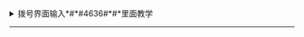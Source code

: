  <details markdown='1'><summary>拨号界面输入*#*#4636#*#*里面教学</summary>
 
# 拨号界面输入\*#\*#4636#\*#\*里面教学
1：因为今天在设置除了fiddler还有哪些可是限制网速的，发现还是存在好多方法的

拨号界面输入\*#\*#4636#\*#\*里面教学

1.在拨号键盘上输入\*#\*#4636#\*#\*，

2.找到手机信息

3.点击首选网络类型

4.选择4G

进设置-常规-移动网络-首选网络类型。

使用4G网络需要满足:

- 1、手机支持4G网络；
- 2、使用手机支持的4G网络制式4G手机卡；
- 3、需要当地有该4G网络覆盖；
- 4、在设置--常规---移动网络--网络模式下选择2G/3G/4G网络自动模式。

下面的是原创文章  原文链接：https://blog.csdn.net/qq_38998213/article/details/82315628

\*#\*#4636#\*#\* — 显示手机信息、电池信息、电池记录、使用统计数据、WiFi 信息。

\*#06# 显示IMEI号；

\*#92702689# 总通话时间

\*#7780# 恢复出厂模式

\*#0000# 软件版本

\*#7760# 生产线号

\*#2820# 蓝牙设备地址

\*#7370925538# 手机锁

\*#9999# 或 \*#0837# 显示软件版本；

\*#0001# 显示RS232串行通信参数设置；

\*#0228# 显示电池容量和温度；

\*#0523# 调节对比度；

\*#0636# 存储器容量显示

\*#0778# SIM卡信息

\*#0324# 网络检测（工程模式）

\*#9998\*228# 电池参数显示，类型/电压/温度

\*#9998\*289# 铃声调整，振铃器频率测试/显示频率，上下键调节

\*#9998\*364# 显示Watchdog状态

\*#9998\*427# WATCHDOG信号路径设置

\*#9998\*523# 液晶显示对比度调节，上下键调节

\*#9998\*3323# 开启工程模式

\*#9998\*746# SIM卡文件规格测试

\*#9998\*5646# 更改开机显示国家
 
</details>

----
 